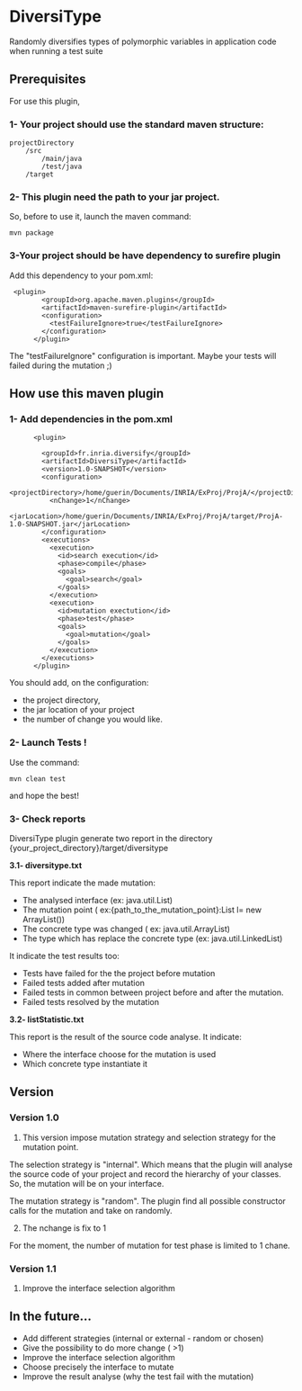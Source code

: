 

# DiversiType
Randomly diversifies types of polymorphic variables in application code when running a test suite

## Prerequisites
For use this plugin,

### 1- Your project should use the standard maven structure:

```
projectDirectory
    /src
        /main/java
        /test/java
    /target
```

### 2- This plugin need the path to your jar project.
So, before to use it, launch the maven command:
```
mvn package
```

### 3-Your project should be have dependency to surefire plugin
Add this dependency to your pom.xml:
```
 <plugin>
        <groupId>org.apache.maven.plugins</groupId>
        <artifactId>maven-surefire-plugin</artifactId>
        <configuration>
          <testFailureIgnore>true</testFailureIgnore>
        </configuration>
      </plugin>
```
The "testFailureIgnore" configuration is important.
Maybe your tests will failed during the mutation ;)


## How use this maven plugin

### 1- Add dependencies in the pom.xml
```
      <plugin>

        <groupId>fr.inria.diversify</groupId>
        <artifactId>DiversiType</artifactId>
        <version>1.0-SNAPSHOT</version>
        <configuration>
          <projectDirectory>/home/guerin/Documents/INRIA/ExProj/ProjA/</projectDirectory>
          <nChange>1</nChange>
          <jarLocation>/home/guerin/Documents/INRIA/ExProj/ProjA/target/ProjA-1.0-SNAPSHOT.jar</jarLocation>
        </configuration>
        <executions>
          <execution>
            <id>search execution</id>
            <phase>compile</phase>
            <goals>
              <goal>search</goal>
            </goals>
          </execution>
          <execution>
            <id>mutation exectution</id>
            <phase>test</phase>
            <goals>
              <goal>mutation</goal>
            </goals>
          </execution>
        </executions>
      </plugin>
```
You should add, on the configuration:
+ the project directory,
+ the jar location of your project
+ the number of change you would like.

### 2- Launch Tests !
Use the command:
```
mvn clean test
```
and hope the best!

### 3- Check reports
DiversiType plugin generate two report in the directory {your_project_directory}/target/diversitype

**3.1- diversitype.txt**

This report indicate the made mutation:
+ The analysed interface (ex: java.util.List)
+ The mutation point ( ex:{path_to_the_mutation_point}:List l= new ArrayList())
+ The concrete type was changed ( ex: java.util.ArrayList)
+ The type which has replace the concrete type (ex: java.util.LinkedList)

It indicate the test results too:
+ Tests have failed for the the project before mutation
+ Failed tests added after mutation
+ Failed tests in common between project before and after the mutation.
+ Failed tests resolved by the mutation

**3.2- listStatistic.txt**

This report is the result of the source code analyse.
It indicate:
+ Where the interface choose for the mutation is used
+ Which concrete type instantiate it


## Version

### Version 1.0

1. This version impose mutation strategy and selection strategy for the mutation point.

The selection strategy is "internal". Which means that the plugin will analyse the source code of your project
and record the hierarchy of your classes.
So, the mutation will be on your interface.

The mutation strategy is "random". The plugin find all possible constructor calls for the mutation and take on randomly.

2. The nchange is fix to 1

For the moment, the number of mutation for test phase is limited to 1 chane.

### Version 1.1

1. Improve the interface selection algorithm

## In the future...

+ Add different strategies (internal or external - random or chosen)
+ Give the possibility to do more change ( >1)
+ Improve the interface selection algorithm
+ Choose precisely the interface to mutate
+ Improve the result analyse (why the test fail with the mutation)















